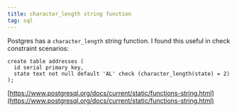 ```yaml
---
title: character_length string function
tag: sql
---
```


Postgres has a `character_length` string function. I found this useful in check constraint scenarios:

```
create table addresses (
  id serial primary key,
  state text not null default 'AL' check (character_length(state) = 2)
);
```

[https://www.postgresql.org/docs/current/static/functions-string.html](https://www.postgresql.org/docs/current/static/functions-string.html)
